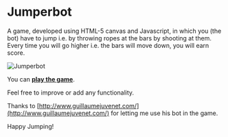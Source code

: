 Jumperbot
=========
A game, developed using HTML-5 canvas and Javascript, in which you (the bot) have to jump i.e. by throwing ropes at the bars by shooting at them. Every time you will go higher i.e. the bars will move down, you will earn score.

![Jumperbot](http://i.imgur.com/4B4QrE2.png)

You can **[play the game](http://kamranahmed.info/jumperbot)**.

Feel free to improve or add any functionality.

Thanks to [http://www.guillaumejuvenet.com/](http://www.guillaumejuvenet.com/) for letting me use his bot in the game.

Happy Jumping!